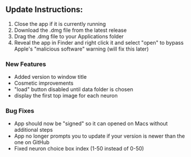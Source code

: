 ## Update Instructions:

1. Close the app if it is currently running
2. Download the .dmg file from the latest release
3. Drag the .dmg file to your Applications folder
4. Reveal the app in Finder and right click it and select "open" to bypass Apple's "malicious software" warning (will fix this later)

### New Features

- Added version to window title
- Cosmetic improvements
- "load" button disabled until data folder is chosen
- display the first top image for each neuron

### Bug Fixes

- App should now be "signed" so it can opened on Macs without additional steps
- App no longer prompts you to update if your version is newer than the one on GitHub
- Fixed neuron choice box index (1-50 instead of 0-50) 
